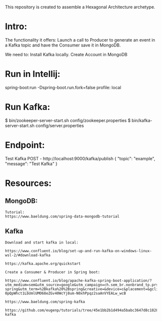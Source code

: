 This repository is created to assemble a Hexagonal Architecture archetype.

# Intro:
The functionality it offers:
Launch a call to Producer to generate an event in a Kafka topic and have the Consumer save it in MongoDB.

We need to:
    Install Kafka locally.
    Create Account in MongoDB

# Run in Intellij:
spring-boot:run -Dspring-boot.run.fork=false
profile: local

# Run Kafka:
$ bin/zookeeper-server-start.sh config/zookeeper.properties
$ bin/kafka-server-start.sh config/server.properties

# Endpoint:

Test Kafka
POST - http://localhost:9000/kafka/publish
    {
      "topic": "example",
      "message": "Test Kafka"
    }


# Resources:

## MongoDB:
    Tutorial:
    https://www.baeldung.com/spring-data-mongodb-tutorial

## Kafka
    
    Download and start kafka in local:
    
    https://www.confluent.io/blog/set-up-and-run-kafka-on-windows-linux-wsl-2/#download-kafka
    
    https://kafka.apache.org/quickstart
    
    Create a Consumer & Producer in Spring boot:
    
    https://www.confluent.io/blog/apache-kafka-spring-boot-application/?utm_medium=sem&utm_source=google&utm_campaign=ch.sem_br.nonbrand_tp.prs_tgt.kafka_mt.mbm_rgn.emea_lng.eng_dv.all_con.kafka-spring&utm_term=%2Bkafka%20%2Bspring&creative=&device=c&placement=&gclid=Cj0KCQjw5auGBhDEARIsAFyNm9ERv1MV5Bv-0pQpWhct1LbUmlUMO68eZGv40WcYj8um-N0xhPpqz2saAnVYEALw_wcB
    
    https://www.baeldung.com/spring-kafka
    
    https://github.com/eugenp/tutorials/tree/45e1bb2b1d494a5babc3647d8c1828acdcbbe1ad/spring-kafka
